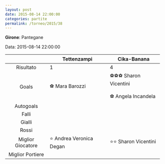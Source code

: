 ```yaml
---
layout: post
date: 2015-08-14 22:00:00
categories: partite
permalink: /torneo/2015/38
---
```

**Girone**: Pantegane

Data: 2015-08-14 22:00:00

| | Tettenzampi | Cika-Banana |
|:-----:|-----|-----|
Risultato|1|4
Goals|⚽ Mara Barozzi|⚽⚽⚽ Sharon Vicentini<br/><br/>⚽ Angela Incandela<br/>
Autogoals||
Falli||
Gialli||
Rossi||
Miglior Giocatore|⭐ Andrea Veronica Degan<br/>|⭐⭐ Sharon Vicentini<br/>
Miglior Portiere||